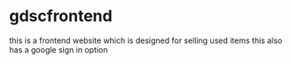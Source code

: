 # gdscfrontend
this is a frontend website which is designed for selling used items 
this also has a google sign in option
